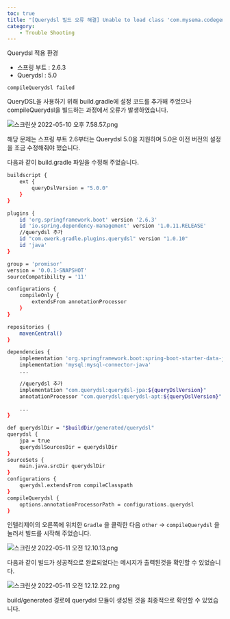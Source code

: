 ```yaml
---
toc: true
title: "[Querydsl 빌드 오류 해결] Unable to load class 'com.mysema.codegen.model.Type"
category:
    - Trouble Shooting
---
```


Querydsl 적용 환경

- 스프링 부트 : 2.6.3
- Querydsl : 5.0

`compileQuerydsl failed`

QueryDSL을 사용하기 위해 build.gradle에 설정 코드를 추가해 주었으나 compileQuerydsl을 빌드하는 과정에서 오류가 발생하였습니다.

![스크린샷 2022-05-10 오후 7.58.57.png](https://i.imgur.com/CCFoWDV.png)

해당 문제는 스프링 부트 2.6부터는 Querydsl 5.0을 지원하며 5.0은 이전 버전의 설정을 조금 수정해줘야 했습니다.

다음과 같이 build.gradle 파일을 수정해 주었습니다.

```bash
buildscript {
	ext {
		queryDslVersion = "5.0.0"
	}
}

plugins {
	id 'org.springframework.boot' version '2.6.3'
	id 'io.spring.dependency-management' version '1.0.11.RELEASE'
	//querydsl 추가
	id "com.ewerk.gradle.plugins.querydsl" version "1.0.10"
	id 'java'
}

group = 'promisor'
version = '0.0.1-SNAPSHOT'
sourceCompatibility = '11'

configurations {
	compileOnly {
		extendsFrom annotationProcessor
	}
}

repositories {
	mavenCentral()
}

dependencies {
	implementation 'org.springframework.boot:spring-boot-starter-data-jpa'
	implementation 'mysql:mysql-connector-java'
	...

	//querydsl 추가
	implementation "com.querydsl:querydsl-jpa:${queryDslVersion}"
	annotationProcessor "com.querydsl:querydsl-apt:${queryDslVersion}"
	
	...
}

def querydslDir = "$buildDir/generated/querydsl"
querydsl {
	jpa = true
	querydslSourcesDir = querydslDir
}
sourceSets {
	main.java.srcDir querydslDir
}
configurations {
	querydsl.extendsFrom compileClasspath
}
compileQuerydsl {
	options.annotationProcessorPath = configurations.querydsl
}
```

인텔리제이의 오른쪽에 위치한 `Gradle` 을 클릭한 다음 `other` → `compileQuerydsl` 을 눌러서 빌드를 시작해 주었습니다.

![스크린샷 2022-05-11 오전 12.10.13.png](https://i.imgur.com/bvadckY.png)

다음과 같이 빌드가 성공적으로 완료되었다는 메시지가 출력된것을 확인할 수 있었습니다.

![스크린샷 2022-05-11 오전 12.12.22.png](https://i.imgur.com/eZsiadp.png)

build/generated 경로에 querydsl 모듈이 생성된 것을 최종적으로 확인할 수 있었습니다.